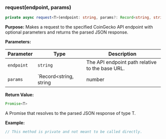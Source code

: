 ### request<T>(endpoint, params)

```typescript
private async request<T>(endpoint: string, params?: Record<string, string | number | boolean>): Promise<T>
```

**Purpose:**
Makes a request to the specified CoinGecko API endpoint with optional parameters and returns the parsed JSON response.

**Parameters:**

| Parameter | Type | Description |
|---|---|---|
| `endpoint` | `string` | The API endpoint path relative to the base URL. |
| `params` | `Record<string, string | number | boolean>` | Optional parameters to include in the request query string. |

**Return Value:**

```typescript
Promise<T>
```
A Promise that resolves to the parsed JSON response of type T.

**Example:**

```typescript
// This method is private and not meant to be called directly.
```